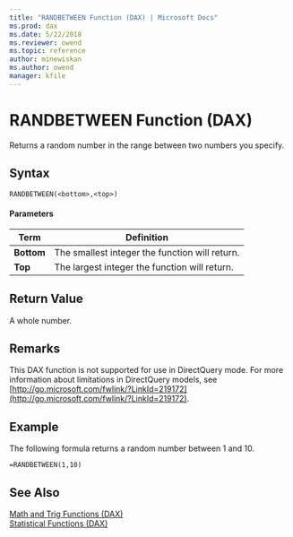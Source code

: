 ```yaml
---
title: "RANDBETWEEN Function (DAX) | Microsoft Docs"
ms.prod: dax
ms.date: 5/22/2018
ms.reviewer: owend
ms.topic: reference
author: minewiskan
ms.author: owend
manager: kfile
---
```

# RANDBETWEEN Function (DAX)
Returns a random number in the range between two numbers you specify.  
  
## Syntax  
  
```dax
RANDBETWEEN(<bottom>,<top>)  
```
  
#### Parameters  
  
|Term|Definition|  
|--------|--------------|  
|**Bottom**|The smallest integer the function will return.|  
|**Top**|The largest integer the function will return.|  
  
## Return Value  
A whole number.  
  
## Remarks  
This DAX function is not supported for use in DirectQuery mode. For more information about limitations in DirectQuery models, see  [http://go.microsoft.com/fwlink/?LinkId=219172](http://go.microsoft.com/fwlink/?LinkId=219172).  
  
## Example  
The following formula returns a random number between 1 and 10.  
  
```dax
=RANDBETWEEN(1,10)  
```
  
## See Also  
[Math and Trig Functions &#40;DAX&#41;](math-and-trig-functions-dax.md)  
[Statistical Functions &#40;DAX&#41;](statistical-functions-dax.md)  
  
